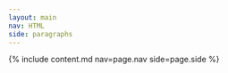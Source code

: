 ```yaml
---
layout: main
nav: HTML
side: paragraphs
---
```

{% include content.md nav=page.nav side=page.side %}